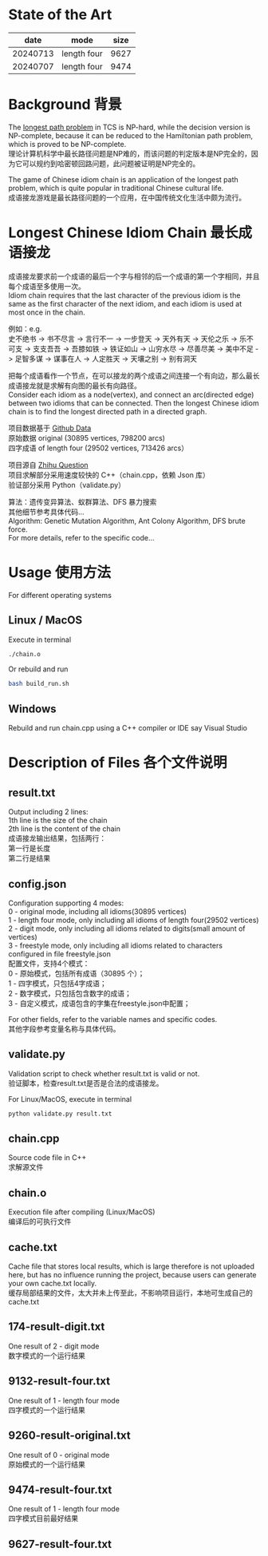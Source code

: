 # State of the Art

|   date   |     mode    | size |
| -------- | ----------- | ---- |
| 20240713 | length four | 9627 |
| 20240707 | length four | 9474 |

# Background 背景

The [longest path problem](https://en.wikipedia.org/wiki/Longest_path_problem) in TCS is NP-hard, while the decision version is NP-complete, because it can be reduced to the Hamiltonian path problem, which is proved to be NP-complete.  
理论计算机科学中最长路径问题是NP难的，而该问题的判定版本是NP完全的，因为它可以规约到哈密顿回路问题，此问题被证明是NP完全的。

The game of Chinese idiom chain is an application of the longest path problem, which is quite popular in traditional Chinese cultural life.  
成语接龙游戏是最长路径问题的一个应用，在中国传统文化生活中颇为流行。

# Longest Chinese Idiom Chain 最长成语接龙

成语接龙要求前一个成语的最后一个字与相邻的后一个成语的第一个字相同，并且每个成语至多使用一次。  
Idiom chain requires that the last character of the previous idiom is the same as the first character of the next idiom, and each idiom is used at most once in the chain.

例如：e.g.  
史不绝书 -> 书不尽言 -> 言行不一 -> 一步登天 -> 天外有天 -> 天伦之乐 -> 乐不可支 -> 支支吾吾 -> 吾膝如铁 -> 铁证如山 -> 山穷水尽 -> 尽善尽美 -> 美中不足 -> 足智多谋 -> 谋事在人 -> 人定胜天 -> 天壤之别 -> 别有洞天  

把每个成语看作一个节点，在可以接龙的两个成语之间连接一个有向边，那么最长成语接龙就是求解有向图的最长有向路径。  
Consider each idiom as a node(vertex), and connect an arc(directed edge) between two idioms that can be connected. Then the longest Chinese idiom chain is to find the longest directed path in a directed graph.  

项目数据基于 [Github Data](https://github.com/crazywhalecc/idiom-database)  
原始数据 original (30895 vertices, 798200 arcs)  
四字成语 of length four (29502 vertices, 713426 arcs）  

项目源自 [Zhihu Question](https://www.zhihu.com/question/659421716/answer/3539132943)  
项目求解部分采用速度较快的 C++（chain.cpp，依赖 Json 库）  
验证部分采用 Python（validate.py）  

算法：遗传变异算法、蚁群算法、DFS 暴力搜索  
其他细节参考具体代码...  
Algorithm: Genetic Mutation Algorithm, Ant Colony Algorithm, DFS brute force.  
For more details, refer to the specific code...

# Usage 使用方法

For different operating systems  

## Linux / MacOS

Execute in terminal  

```bash
./chain.o
```

Or rebuild and run  

```bash
bash build_run.sh
```

## Windows

Rebuild and run chain.cpp using a C++ compiler or IDE say Visual Studio  

# Description of Files 各个文件说明

## result.txt

Output including 2 lines:  
1th line is the size of the chain  
2th line is the content of the chain  
成语接龙输出结果，包括两行：  
第一行是长度  
第二行是结果  

## config.json

Configuration supporting 4 modes:  
0 - original mode, including all idioms(30895 vertices)  
1 - length four mode, only including all idioms of length four(29502 vertices)  
2 - digit mode, only including all idioms related to digits(small amount of vertices)  
3 - freestyle mode, only including all idioms related to characters configured in file freestyle.json  
配置文件，支持4个模式：  
0 - 原始模式，包括所有成语（30895 个）；  
1 - 四字模式，只包括4字成语；  
2 - 数字模式，只包括包含数字的成语；  
3 - 自定义模式，成语包含的字集在freestyle.json中配置；  

For other fields, refer to the variable names and specific codes.  
其他字段参考变量名称与具体代码。  

## validate.py

Validation script to check whether result.txt is valid or not.  
验证脚本，检查result.txt是否是合法的成语接龙。

For Linux/MacOS, execute in terminal

```bash
python validate.py result.txt
```

## chain.cpp

Source code file in C++  
求解源文件

## chain.o

Execution file after compiling (Linux/MacOS)  
编译后的可执行文件

## cache.txt

Cache file that stores local results, which is large therefore is not uploaded here, but has no influence running the project, because users can generate your own cache.txt locally.  
缓存局部结果的文件，太大并未上传至此，不影响项目运行，本地可生成自己的cache.txt

## 174-result-digit.txt

One result of 2 - digit mode  
数字模式的一个运行结果

## 9132-result-four.txt

One result of 1 - length four mode  
四字模式的一个运行结果

## 9260-result-original.txt

One result of 0 - original mode  
原始模式的一个运行结果

## 9474-result-four.txt

One result of 1 - length four mode  
四字模式目前最好结果

## 9627-result-four.txt